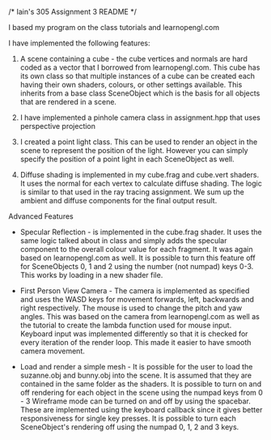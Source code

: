/* Iain's 305 Assignment 3 README */

I based my program on the class tutorials and learnopengl.com

I have implemented the following features:

1. A scene containing a cube - the cube vertices and normals are hard coded as 
   a vector that I borrowed from learnopengl.com.
   This cube has its own class so that multiple instances of a cube can be created 
   each having their own shaders, colours, or other settings available.
   This inherits from a base class SceneObject which is the basis for all objects
   that are rendered in a scene.
   
2. I have implemented a pinhole camera class in assignment.hpp that uses perspective projection

3. I created a point light class. This can be used to render an object
   in the scene to represent the position of the light. However you can simply specify
   the position of a point light in each SceneObject as well.
   
4. Diffuse shading is implemented in my cube.frag and cube.vert shaders.
   It uses the normal for each vertex to calculate diffuse shading.
   The logic is similar to that used in the ray tracing assignment.
   We sum up the ambient and diffuse components for the final output result.
   
Advanced Features

- Specular Reflection - is implemented in the cube.frag shader. It uses the same logic
talked about in class and simply adds the specular component to the overall colour value
for each fragment. It was again based on learnopengl.com as well. It is possible to turn
this feature off for SceneObjects 0, 1 and 2 using the number (not numpad) keys 0-3.
This works by loading in a new shader file.

- First Person View Camera - The camera is implemented as specified and uses the WASD keys for
movement forwards, left, backwards and right respectively. The mouse is used to change the pitch
and yaw angles. This was based on the camera from learnopengl.com as well as the tutorial to create
the lambda function used for mouse input. Keyboard input was implemented differently so that it is
checked for every iteration of the render loop. This made it easier to have smooth camera movement.

- Load and render a simple mesh - It is possible for the user to load the suzanne.obj and
bunny.obj into the scene. It is assumed that they are contained in the same folder as the 
shaders. It is possible to turn on and off rendering for each object in the scene using the numpad keys from 0 - 3
Wireframe mode can be turned on and off by using the spacebar.
These are implemented using the keyboard callback since it gives better responsiveness for single key presses.
It is possible to turn each SceneObject's rendering off using the numpad 0, 1, 2 and 3 keys.

